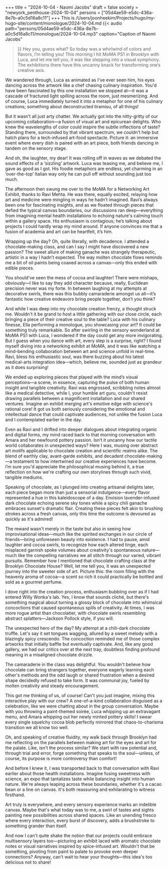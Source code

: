 +++
title = "2024-10-04 - Naomi Jacobs"
draft = false
society = "newyork_penthouse-2024-10-04"
persons = ["05d4ae59-e5dc-436a-8e7b-a0c5d16a8c11"]
+++
This is /Users/joonheekim/Projects/hugo/my-hugo-site/content/monologue/2024-10-04.md
{{< audio
    path="persons/05d4ae59-e5dc-436a-8e7b-a0c5d16a8c11/monologue/2024-10-04.mp3" 
    caption="Caption of Naomi Jacobs"
>}}
Hey you, guess what?
So today was a whirlwind of colors and flavors, I’m telling you! This morning I hit MoMA PS1 in Brooklyn with Luca, and let me tell you, it was like stepping into a visual symphony. The exhibitions there have this uncanny knack for transforming one’s creative axis.

We wandered through, Luca as animated as I've ever seen him, his eyes dancing across the artwork like a chef chasing culinary inspiration. You'd have been fascinated by this one installation we stopped at—it was a cascade of fractured light spilling across the room, just mesmerizing. And of course, Luca immediately turned it into a metaphor for one of his culinary creations; something about deconstructed tiramisu, of all things!

But it wasn’t all just arty chatter. We actually got into the nitty-gritty of our upcoming collaboration—a fusion of visual art and epicurean delights. Who knew the wavelengths of color could inspire the subtle inflections of taste? Standing there, surrounded by that vibrant spectrum, we couldn’t help but hatch plans for a tech-infused art-food spectacle. Picture it: an immersive event where every dish is paired with an art piece, both friends dancing in tandem on the sensory stage. 

And oh, the laughter, my dear! It was rolling off in waves as we debated the sound effects of a ‘sizzling’ artwork. Luca was teasing me, and believe me, I gave as good as I got. His foodie metaphors are endless, yet charming in an ‘over-the-top’ Italian way only he can pull off without sounding just too much.

The afternoon then swung me over to the MoMA for a Networking Art Exhibit, thanks to Ravi Mehta. He was there, equally excited, relaying how art and medicine were mingling in ways he hadn’t imagined. Ravi’s always been one for fascinating insights, and as we floated through pieces that defied the typical canvas boundaries, our discussions ran deep—everything from imagining mental health installations to echoing nature's calming touch within a gallery space. His enthusiasm is contagious; he’s talking about projects I could hardly wrap my mind around. If anyone convinces me that a fusion of academia and art can be heartfelt, it’s him.

Wrapping up the day? Oh, quite literally, with decadence. I attended a chocolate-making class, and can I say I might have discovered a new passion? The sweet allure of making ganache was strangely therapeutic, artistic in a way I hadn’t expected. The way molten chocolate flows reminds me a bit of oil paints being coaxed across a canvas—only this ended with edible pieces.

You should've seen the mess of cocoa and laughter! There were mishaps, obviously—I like to say they add character because, really, Euclidean precision never was my forte. In between laughing at my attempts at decorative swirls, there was this bubbly camaraderie amongst us all—it’s fantastic how creative endeavors bring people together, don’t you think?

And while I was deep into my chocolate creation frenzy, a thought struck me. Wouldn't it be grand to host a little gathering with our close circle, each bringing a piece of their creative soul to the table? Luca with his culinary finesse, Ella performing a monologue, you showcasing your art? It could be something truly remarkable.
So after swirling in the sensory wonderland at MoMA PS1 with Luca, I wondered if the day could get any more invigorating. But I guess when you dance with art, every step is a surprise, right? I found myself diving into a networking exhibit at MoMA, and it was like watching a mind-bending collaboration between art and science unfold in real-time. Ravi, bless his enthusiastic soul, was there buzzing about his latest medical-arts integration idea—which, believe me, sounded just as grandeur as it does surprising!

We ended up exploring pieces that played with the mind’s visual perceptions—a scene, in essence, capturing the pulse of both human insight and tangible creativity. Ravi was engrossed, scribbling notes almost like a medical detective, while I, your humble art guru, couldn't resist drawing parallels between a magnificent installation and our shared ventures. Imagine an exhibit merging art's emotive edge with science's rational core! It got us both seriously considering the emotional and intellectual dance that could captivate audiences, not unlike the fusion Luca and I contemplated earlier in the day.

Even as Ravi and I drifted into deeper dialogues about integrating organic and digital forms, my mind raced back to that morning conversation with Amara and her newfound pottery passion. Isn’t it uncanny how our tactile world collaborates in unexpected ways? Here I was, musing over abstract art motifs applicable to chocolate creation and scientific realms alike. The blend of earthly clay, avant-garde exhibits, and decadent chocolate-making—a testament to how intertwined our creative experiences have become. I’m sure you'd appreciate the philosophical musing behind it, a true reflection on how we're crafting our own storylines through such vivid, tangible mediums.

Speaking of chocolate, as I plunged into creating artisanal delights later, each piece began more than just a sensorial indulgence—every flavor represented a hue in this kaleidoscope of a day. Envision lavender-infused dark chocolate echoing serene sky tones while a spicy chili ganache embraces sunset's dramatic flair. Creating these pieces felt akin to brushing strokes across a fresh canvas, only this time the outcome is devoured as quickly as it's admired!

The reward wasn't merely in the taste but also in seeing how improvisational ideas—much like the spirited exchanges in our circle of friends—bring unforeseen beauty into existence. I had to pause, amid laughter and cocoa swirls, to recognize how each altered tinge, each misplaced garnish spoke volumes about creativity's spontaneous nature—much like the compelling narratives we all stitch through our varied, vibrant pursuits.
Remember how I mentioned that chocolate crafting class at the Brooklyn Chocolate House? Well, let me tell you, it was an unexpected journey into the sweeter side of art. Picture this: the room filling with the heavenly aroma of cocoa—a scent so rich it could practically be bottled and sold as a gourmet perfume.

I dove right into the creation process, enthusiasm bubbling over as if I had entered Willy Wonka's lab. Yes, I know that sounds cliché, but there's something magical about turning a glossy block of chocolate into whimsical concoctions that caused spontaneous spills of creativity. At times, I was more rogue artist than chocolatier, with chocolate swirls resembling abstract splatters—Jackson Pollock style, if you will.

The unexpected hero of the day? My attempt at a chili-dark chocolate truffle. Let's say it set tongues wagging, allured by a sweet melody with a blazingly spicy crescendo. The concoction reminded me of those complex artworks that initially baffle but eventually captivate. And, like any good gallery, we had our critics over at the next tray, doubtless finding profound meaning in a misaligned chocolate drizzle.

The camaraderie in the class was delightful. You wouldn't believe how chocolate can bring strangers together, everyone eagerly learning each other's methods and the odd laugh or shared frustration when a desired shape decidedly refused to take form. It was communal joy, fueled by molten creativity and steady encouragement.

This got me thinking of us, of course! Can't you just imagine, mixing this interactive play with our crew? A one-of-a-kind collaboration disguised as a celebration, like we were chatting about in the group conversation. Maybe with you throwing a paint-themed soirée, Luca whipping up an extravagant menu, and Amara whipping out her newly minted pottery skills! I swear every single squelchy cocoa blob perfectly mirrored that chaos-to-charisma transition we all know too well.

Oh, and speaking of creative fluidity, my walk back through Brooklyn had me reflecting on the parallels between making art for the eyes and art for the palate. Like, isn't the process similar? We start with raw potential and, through trial and error, forge something that speaks to the soul—unless, of course, its purpose is more controversy than comfort!

And before I knew it, I was transported back to that conversation with Ravi earlier about those health installations. Imagine fusing sweetness with science, an expo that tantalizes taste while balancing insight into human nature. We're always leaping across these boundaries, whether it's a cacao bean or a line on canvas. It's both reassuring and exhilarating to witness firsthand.

Art truly is everywhere, and every sensory experience marks an indelible canvas. Maybe that's what today was to me, a swirl of tastes and sights painting new possibilities across shared spaces. Like an unending fresco where every interaction, every burst of discovery, adds a brushstroke to something grander than itself.

And now I can't quite shake the notion that our projects could embrace multisensory layers too—picturing an exhibit laced with aromatic chocolate notes or visual narratives inspired by spice-infused art. Wouldn't that be something, pivoting from paint to palate to provoke even deeper connections?
Anyway, can't wait to hear your thoughts—this idea's too delicious not to share!
